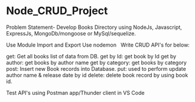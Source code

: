 # Node_CRUD_Project

Problem Statement-  Develop Books Directory using NodeJs, Javascript, ExpressJs, MongoDb/mongoose or MySql/sequelize.

Use Module Import and Export
Use nodemon
 
Write CRUD API's for below:

get: Get all books list of data from DB.
get by Id: get book by Id
get by author: get books by author name
get by category: get books by category
post: Insert new Book records into Database.
put: used to perform update author name & release date by id
delete: delete book record by using book id.

Test API's using Postman app/Thunder client in VS Code


